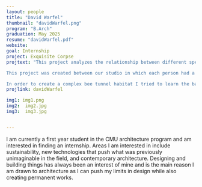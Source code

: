 ```yaml
---
layout: people
title: "David Warfel"
thumbnail: "davidWarfel.png"
program: "B.Arch"
graduation: May 2025
resume: "davidWarfel.pdf"
website: 
goal: Internship
project: Exquisite Corpse
projtext: "This project analyzes the relationship between different species of animals and habitats as they strive to survive and coexist on the Smithfield Street Bridge in Pittsburgh, PA.

This project was created between our studio in which each person had a different species. 

In order to create a complex bee tunnel habitat I tried to learn the basics of Grasshopper and this was overlaid on a Rhino model of the Smithfield Street Bridge."
projlink: davidWarfel

img1: img1.png
img2:  img2.jpg
img3:  img3.jpg


---
```


I am currently a first year student in the CMU architecture program and am interested in finding an internship. Areas I am interested in include sustainability, new technologies that push what was previously unimaginable in the field, and contemporary architecture. Designing and building things has always been an interest of mine and is the main reason I am drawn to architecture as I can push my limits in design while also creating permanent works. 
